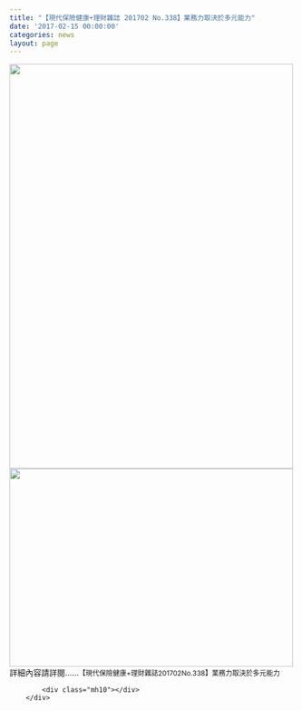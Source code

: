 ```yaml
---
title: "【現代保險健康+理財雜誌 201702 No.338】業務力取決於多元能力"
date: '2017-02-15 00:00:00'
categories: news
layout: page
---
```


<div class="text">
			<div>
	<img alt="" src="http://lsapp.leishan.com.tw/UserFiles/images/%E7%8F%BE%E4%BB%A3%E4%BF%9D%E9%9A%AA%E5%81%A5%E5%BA%B7%2B%E7%90%86%E8%B2%A1%E9%9B%9C%E8%AA%8C2017%E5%B9%B4%E4%BA%8C%E6%9C%88No.338%20-%20%E6%A5%AD%E5%8B%99%E5%8A%9B%E5%8F%96%E6%B1%BA%E6%96%BC%E5%A4%9A%E5%85%83%E8%83%BD%E5%8A%9B-1.jpg" style="width: 500px; height: 713px;"></div>
<div>
	<img alt="" src="http://lsapp.leishan.com.tw/UserFiles/images/%E7%8F%BE%E4%BB%A3%E4%BF%9D%E9%9A%AA%E5%81%A5%E5%BA%B7%2B%E7%90%86%E8%B2%A1%E9%9B%9C%E8%AA%8C2017%E5%B9%B4%E4%BA%8C%E6%9C%88No.338%20-%20%E6%A5%AD%E5%8B%99%E5%8A%9B%E5%8F%96%E6%B1%BA%E6%96%BC%E5%A4%9A%E5%85%83%E8%83%BD%E5%8A%9B-2.jpg" style="width: 500px; height: 349px;"></div>
<div>
	詳細內容請詳閱......<span style="font-size: 9pt;">【現代保險健康+理財雜誌</span><span style="font-size: 9pt;">201702</span><span style="font-size: 9pt;">No.338】業務力取決於多元能力</span></div>

			<div class="mh10"></div>
		</div>